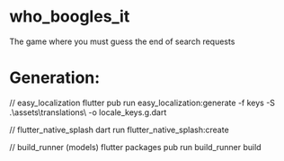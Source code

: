 # who_boogles_it

The game where you must guess the end of search requests

# Generation:

// easy_localization
flutter pub run easy_localization:generate -f keys -S .\assets\translations\ -o locale_keys.g.dart

// flutter_native_splash
dart run flutter_native_splash:create

// build_runner (models)
flutter packages pub run build_runner build